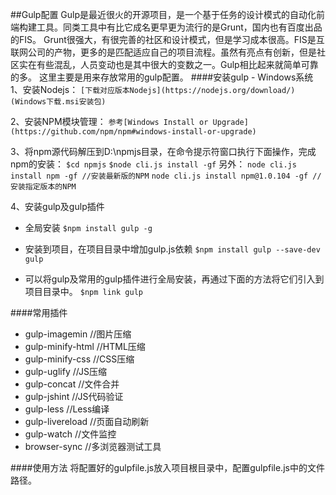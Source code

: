 ##Gulp配置
Gulp是最近很火的开源项目，是一个基于任务的设计模式的自动化前端构建工具。同类工具中有比它成名更早更为流行的是Grunt，国内也有百度出品的FIS。
Grunt很强大，有很完善的社区和设计模式，但是学习成本很高。FIS是互联网公司的产物，更多的是匹配适应自己的项目流程。虽然有亮点有创新，但是社区实在有些混乱，人员变动也是其中很大的变数之一。Gulp相比起来就简单可靠的多。
这里主要是用来存放常用的gulp配置。
####安装gulp - Windows系统
1、安装Nodejs：
`[下载对应版本Nodejs](https://nodejs.org/download/)(Windows下载.msi安装包)`

2、安装NPM模块管理：
`参考[Windows Install or Upgrade](https://github.com/npm/npm#windows-install-or-upgrade)`

3、将npm源代码解压到D:\npmjs目录，在命令提示符窗口执行下面操作，完成npm的安装：
`$cd npmjs`
`$node cli.js install -gf`
 另外：
`node cli.js install npm -gf //安装最新版的NPM`
`node cli.js install npm@1.0.104 -gf //安装指定版本的NPM`

4、安装gulp及gulp插件
+ 全局安装
`$npm install gulp -g`

+ 安装到项目，在项目目录中增加gulp.js依赖
`$npm install gulp --save-dev gulp`

+ 可以将gulp及常用的gulp插件进行全局安装，再通过下面的方法将它们引入到项目目录中。
`$npm link gulp`

####常用插件
+ gulp-imagemin //图片压缩
+ gulp-minify-html //HTML压缩
+ gulp-minify-css //CSS压缩
+ gulp-uglify //JS压缩
+ gulp-concat //文件合并
+ gulp-jshint //JS代码验证
+ gulp-less //Less编译
+ gulp-livereload //页面自动刷新
+ gulp-watch //文件监控
+ browser-sync //多浏览器测试工具

####使用方法
将配置好的gulpfile.js放入项目根目录中，配置gulpfile.js中的文件路径。